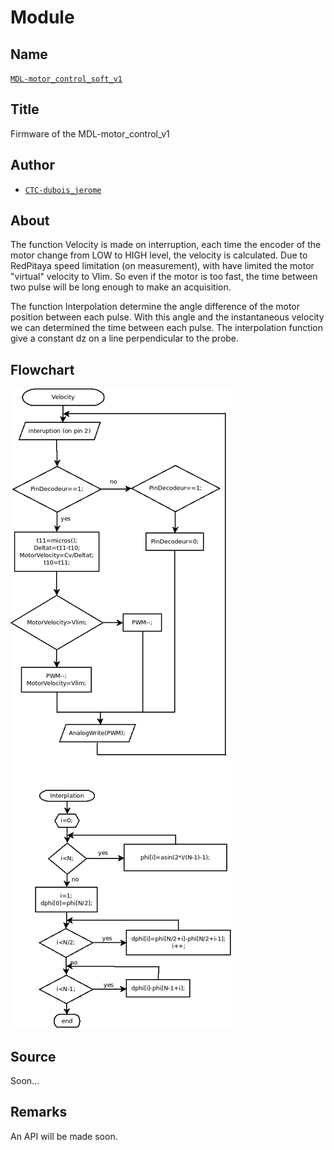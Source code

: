 # Module

## Name
[`MDL-motor_control_soft_v1`]()

## Title
Firmware of the MDL-motor_control_v1

## Author
* [`CTC-dubois_jerome`]()

## About
The function Velocity is made on interruption, each time the encoder of the motor change from LOW to HIGH level, the velocity is calculated. Due to RedPitaya speed limitation (on measurement), with have limited the motor "virtual" velocity to Vlim. So even if the motor is too fast, the time between two pulse will be long enough to make an acquisition.

The function Interpolation determine the angle difference of the motor position between each pulse. With this angle and the instantaneous velocity we can determined the time between each pulse. The interpolation function give a constant dz on a line perpendicular to the probe.

## Flowchart
![](../images/flowchart.png)

## Source
Soon...

## Remarks
An API will be made soon.



